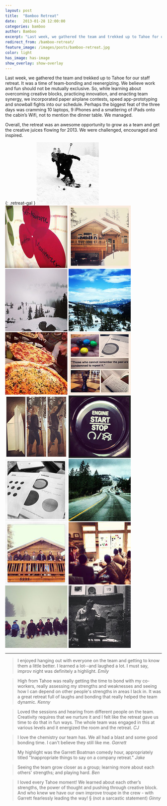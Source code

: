 ```yaml
---
layout: post
title:  "Bamboo Retreat"
date:   2013-01-28 12:00:00
categories: bamboo 
author: Bamboo
excerpt: "Last week, we gathered the team and trekked up to Tahoe for our staff retreat. It was a time of team-bonding and reenergizing. We believe work and fun should not be mutually exclusive."
redirect_from: /bamboo-retreat/
feature_image: /images/posts/bamboo-retreat.jpg
color: light
has_image: has-image
show_overlay: show-overlay
---
```



Last week, we gathered the team and trekked up to Tahoe for our staff retreat. It was a time of team-bonding and reenergizing. We believe work and fun should not be mutually exclusive. So, while learning about overcoming creative blocks, practicing innovation, and enacting team synergy, we incorporated paper airplane contests, speed app-prototyping and snowball fights into our schedule. Perhaps the biggest feat of the three days was cramming 10 laptops, 9 iPhones and a smattering of iPads onto the cabin’s Wifi, not to mention the dinner table. We managed.

Overall, the retreat was an awesome opportunity to grow as a team and get the creative juices flowing for 2013. We were challenged, encouraged and inspired.

{: .retreat-gal }
![Bamboo Retreat - 01](/images/posts/retreat-gallery/01.jpg)
![Bamboo Retreat - 02](/images/posts/retreat-gallery/02.jpg)
![Bamboo Retreat - 03](/images/posts/retreat-gallery/03.jpg)
![Bamboo Retreat - 04](/images/posts/retreat-gallery/04.jpg)
![Bamboo Retreat - 05](/images/posts/retreat-gallery/05.jpg)
![Bamboo Retreat - 06](/images/posts/retreat-gallery/06.jpg)
![Bamboo Retreat - 07](/images/posts/retreat-gallery/07.jpg)
![Bamboo Retreat - 08](/images/posts/retreat-gallery/08.jpg)
![Bamboo Retreat - 09](/images/posts/retreat-gallery/09.jpg)
![Bamboo Retreat - 10](/images/posts/retreat-gallery/10.jpg)
![Bamboo Retreat - 11](/images/posts/retreat-gallery/11.jpg)
![Bamboo Retreat - 12](/images/posts/retreat-gallery/12.jpg)
![Bamboo Retreat - 13](/images/posts/retreat-gallery/13.jpg)
![Bamboo Retreat - 14](/images/posts/retreat-gallery/14.jpg)
![Bamboo Retreat - 15](/images/posts/retreat-gallery/15.jpg)

* * *

> I enjoyed hanging out with everyone on the team and getting to know them a little better. I learned a lot--and laughed a lot. I must say, improv night was definitely a highlight. _Emily_ 


> High from Tahoe was really getting the time to bond with my co-workers, really assessing my strengths and weaknesses and seeing how I can depend on other people's strengths in areas I lack in. It was a great retreat full of laughs and bonding that really helped the team dynamic. _Kenny_


> Loved the sessions and hearing from different people on the team. Creativity requires that we nurture it and I felt like the retreat gave us time to do that in fun ways. The whole team was engaged in this at various levels and it energized the room and the retreat. _CJ_

> I love the chemistry our team has. We all had a blast and some good bonding time. I can't believe they still like me. _Garrett_

> My highlight was the Garrett Boatman comedy hour, appropriately titled "Inappropriate things to say on a company retreat." _Jake_


> Seeing the team grow closer as a group; learning more about each others' strengths; and playing hard. _Ben_

> I loved every Tahoe moment! We learned about each other’s strengths, the power of thought and pushing through creative block. And who knew we have our own improve troupe in the crew - with Garrett fearlessly leading the way! § (not a sarcastic statement) _Ginny_


